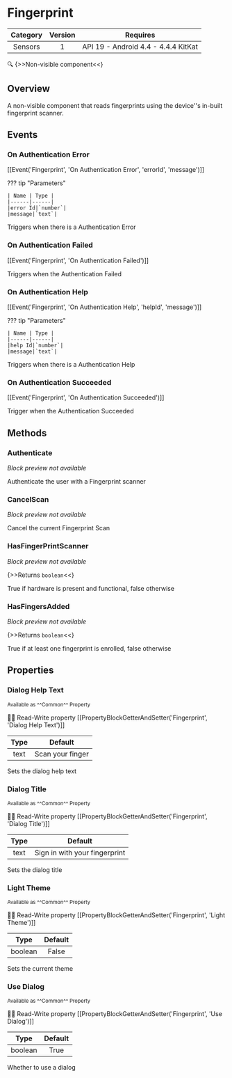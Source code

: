 # Fingerprint

| Category | Version | Requires |
|:--------:|:-------:|:--------:|
|Sensors|1|API 19 - Android 4.4 - 4.4.4 KitKat|

:mag: {>>Non-visible component<<}

## Overview

A non-visible component that reads fingerprints using the device''s in-built fingerprint scanner.

## Events

### On Authentication Error

[[Event('Fingerprint', 'On Authentication Error', 'errorId', 'message')]]

??? tip "Parameters"

    | Name | Type |
    |------|------|
    |error Id|`number`|
    |message|`text`|


Triggers when there is a Authentication Error

### On Authentication Failed

[[Event('Fingerprint', 'On Authentication Failed')]]

Triggers when the Authentication Failed

### On Authentication Help

[[Event('Fingerprint', 'On Authentication Help', 'helpId', 'message')]]

??? tip "Parameters"

    | Name | Type |
    |------|------|
    |help Id|`number`|
    |message|`text`|


Triggers when there is a Authentication Help

### On Authentication Succeeded

[[Event('Fingerprint', 'On Authentication Succeeded')]]

Trigger when the Authentication Succeeded

## Methods

### Authenticate

_Block preview not available_

Authenticate the user with a Fingerprint scanner

### CancelScan

_Block preview not available_

Cancel the current Fingerprint Scan

### HasFingerPrintScanner

_Block preview not available_

{>>Returns `boolean`<<}

True if hardware is present and functional, false otherwise

### HasFingersAdded

_Block preview not available_

{>>Returns `boolean`<<}

True if at least one fingerprint is enrolled, false otherwise

## Properties

### Dialog Help Text

<small>Available as ^^Common^^ Property</small>

:eyes::pencil: Read-Write property
[[PropertyBlockGetterAndSetter('Fingerprint', 'Dialog Help Text')]]

| Type | Default |
|:----:|:-------:|
|text|Scan your finger|

Sets the dialog help text

### Dialog Title

<small>Available as ^^Common^^ Property</small>

:eyes::pencil: Read-Write property
[[PropertyBlockGetterAndSetter('Fingerprint', 'Dialog Title')]]

| Type | Default |
|:----:|:-------:|
|text|Sign in with your fingerprint|

Sets the dialog title

### Light Theme

<small>Available as ^^Common^^ Property</small>

:eyes::pencil: Read-Write property
[[PropertyBlockGetterAndSetter('Fingerprint', 'Light Theme')]]

| Type | Default |
|:----:|:-------:|
|boolean|False|

Sets the current theme

### Use Dialog

<small>Available as ^^Common^^ Property</small>

:eyes::pencil: Read-Write property
[[PropertyBlockGetterAndSetter('Fingerprint', 'Use Dialog')]]

| Type | Default |
|:----:|:-------:|
|boolean|True|

Whether to use a dialog